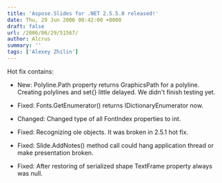 ```yaml
---
title: 'Aspose.Slides for .NET 2.5.5.0 released!'
date: Thu, 29 Jun 2006 00:42:00 +0000
draft: false
url: /2006/06/29/51567/
author: Alcrus
summary: ''
tags: ['Alexey Zhilin']
---
```


Hot fix contains:  

*   New: Polyline.Path property returns GraphicsPath for a polyline. Creating polylines and set{} little delayed. We didn't finish testing yet.  
    
*   Fixed: Fonts.GetEnumerator() returns IDictionaryEnumerator now.
*   Changed: Changed type of all FontIndex properties to int.
*   Fixed: Recognizing ole objects. It was broken in 2.5.1 hot fix.
*   Fixed: Slide.AddNotes() method call could hang application thread or make presentation broken.
*   Fixed: After restoring of serialized shape TextFrame property always was null.







